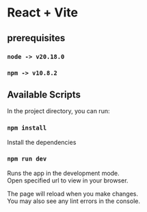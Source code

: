 # React + Vite

## prerequisites

### `node -> v20.18.0`

### `npm -> v10.8.2`

## Available Scripts

In the project directory, you can run:

### `npm install`

Install the dependencies

### `npm run dev`

Runs the app in the development mode.\
Open specified url to view in your browser.

The page will reload when you make changes.\
You may also see any lint errors in the console.
